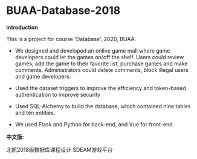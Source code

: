 # BUAA-Database-2018

**introduction**

This is a project for course 'Database', 2020, BUAA.

+ We designed and developed an online game mall where game developers could let the games on/off the shelf. Users  could review games, add the game to their favorite list, purchase games and make comments. Administrators could  delete comments, block illegal users and game developers.

+ Used the dataset triggers to improve the efficiency and token-based authentication to improve security
+ Used SQL-Alchemy to build the database, which contained nine tables and ten entities.

+ We used Flask and Python for back-end, and Vue for front-end.

  

**中文版:**

北航2018级数据库课程设计 SDEAM游戏平台
